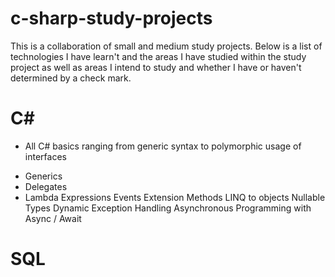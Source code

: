 # c-sharp-study-projects
This is a collaboration of small and medium study projects. Below is a list of technologies I have learn't and the areas I have studied within the study project as well as areas I intend to study and whether I have or haven't determined by a check mark.

# C#
- All C# basics ranging from generic syntax to polymorphic usage of interfaces

* Generics
* Delegates
 * Lambda Expressions
Events
Extension Methods
LINQ to objects
Nullable Types
Dynamic
Exception Handling
Asynchronous Programming with Async / Await 

# SQL
